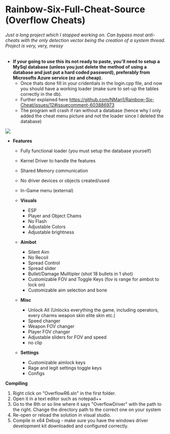 # Rainbow-Six-Full-Cheat-Source (Overflow Cheats)
###### Just a long project which I stopped working on. Can bypass most anti-cheats with the only detection vector being the creation of a system thread. Project is very, very, messy

- **If your going to use this its not ready to paste, you'll need to setup a MySql database (unless you just delete the method of using a database and just put a hard coded password), preferably from Microsofts Azure service (ez and cheap).** 
     - Once thats done fill in your cridentials in the login.cpp file, and now you should have a working loader (make sure to set-up the tables correctly in the db).
     - Further explained here https://github.com/NMan1/Rainbow-Six-Cheat/issues/12#issuecomment-603886973
     - The program will crash if ran without a database (hence why I only added the cheat menu picture and not the loader since I deleted the database)
   
 <img src="https://thumb.gyazo.com/thumb/200_w/eyJhbGciOiJIUzI1NiJ9.eyJpbWciOiJfNTIyZGI0MTY4YzNiMDc5NTU3MDNiMmU2ZGJjYTg3ZDcifQ.C2XQp-Z_omuqxri5OzFya8ru8jOgIlj3ZwvvILJPupw-gif.gif"/>  
 
- **Features** 	
     - Fully functional loader (you must setup the database yourself)
     - Kernel Driver to handle the features
     - Shared Memory communication
     - No driver devices or objects created/used
     - In-Game menu (external)
     - **Visuals**
        - ESP
        - Player and Object Chams
        - No Flash
        - Adjustable Colors
        - Adjustable brightness

     - **Aimbot**
        - Silent Aim
        - No Recoil
        - Spread Control
        - Spread slider
        - Bullet/Damage Mulltipler (shot 18 bullets in 1 shot)
        - Customizable FOV and Toggle Keys (fov is range for aimbot to lock on)
        - Customizable aim selection and bone

     - **Misc**
        - Unlock All (Unlocks everything the game, including operators, every charms weapon skin elite skin etc.)
        - Speed changer
        - Weapon FOV changer
        - Player FOV changer
        - Adjustable sliders for FOV and speed
        - no clip

     - **Settings**
        - Customizable aimlock keys
        - Rage and legit settings toggle keys
        - Configs


**Compiling**

1. Right click on "OverflowR6.sln" in the first folder.
2. Open it in a text editor such as notepad++
3. Go to the 8th or so line where it says "OverflowDriver" with the path to the right. Change the directory path to the correct one on your system
4. Re-open or reload the solution in visual studio.
5. Compile in x64 Debug - make sure you have the windows driver development kit downloaded and configured correctly.
